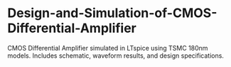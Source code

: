 # Design-and-Simulation-of-CMOS-Differential-Amplifier
CMOS Differential Amplifier simulated in LTspice using TSMC 180nm models. Includes schematic, waveform results, and design specifications.

